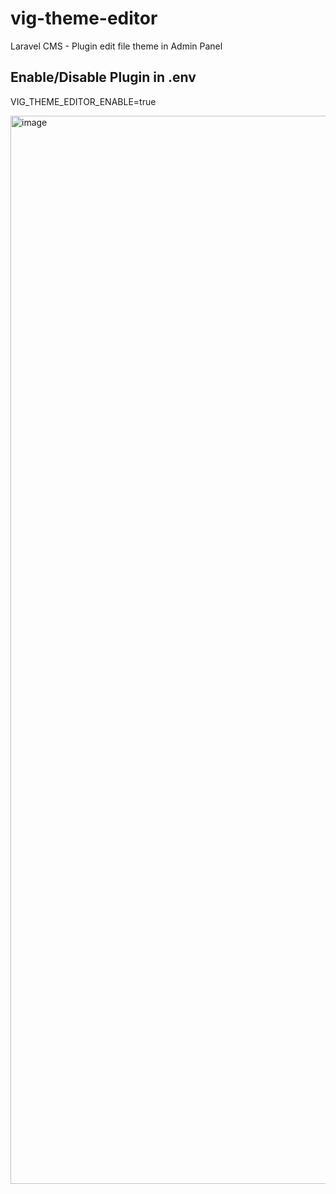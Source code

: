 # vig-theme-editor
Laravel CMS - Plugin edit file theme in Admin Panel

## Enable/Disable Plugin in .env

VIG_THEME_EDITOR_ENABLE=true

<img width="1709" alt="image" src="https://i.ibb.co/mBDnZS0/image.png">

